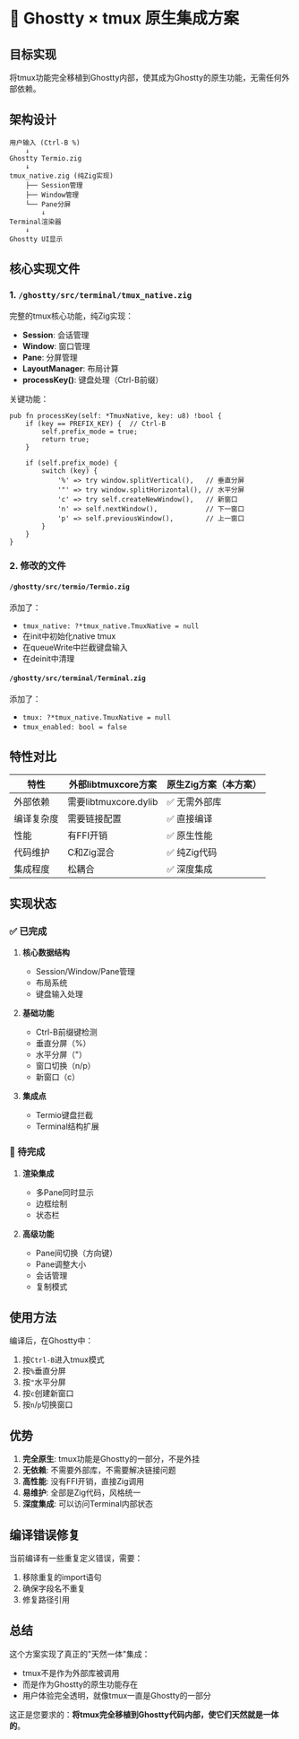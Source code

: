 # 🎯 Ghostty × tmux 原生集成方案

## 目标实现
将tmux功能完全移植到Ghostty内部，使其成为Ghostty的原生功能，无需任何外部依赖。

## 架构设计

```
用户输入 (Ctrl-B %)
    ↓
Ghostty Termio.zig
    ↓
tmux_native.zig (纯Zig实现)
    ├── Session管理
    ├── Window管理
    └── Pane分屏
        ↓
Terminal渲染器
    ↓
Ghostty UI显示
```

## 核心实现文件

### 1. `/ghostty/src/terminal/tmux_native.zig`
完整的tmux核心功能，纯Zig实现：
- **Session**: 会话管理
- **Window**: 窗口管理 
- **Pane**: 分屏管理
- **LayoutManager**: 布局计算
- **processKey()**: 键盘处理（Ctrl-B前缀）

关键功能：
```zig
pub fn processKey(self: *TmuxNative, key: u8) !bool {
    if (key == PREFIX_KEY) {  // Ctrl-B
        self.prefix_mode = true;
        return true;
    }
    
    if (self.prefix_mode) {
        switch (key) {
            '%' => try window.splitVertical(),   // 垂直分屏
            '"' => try window.splitHorizontal(), // 水平分屏
            'c' => try self.createNewWindow(),   // 新窗口
            'n' => self.nextWindow(),            // 下一窗口
            'p' => self.previousWindow(),        // 上一窗口
        }
    }
}
```

### 2. 修改的文件

#### `/ghostty/src/termio/Termio.zig`
添加了：
- `tmux_native: ?*tmux_native.TmuxNative = null`
- 在init中初始化native tmux
- 在queueWrite中拦截键盘输入
- 在deinit中清理

#### `/ghostty/src/terminal/Terminal.zig` 
添加了：
- `tmux: ?*tmux_native.TmuxNative = null`
- `tmux_enabled: bool = false`

## 特性对比

| 特性 | 外部libtmuxcore方案 | 原生Zig方案（本方案） |
|-----|-------------------|-------------------|
| 外部依赖 | 需要libtmuxcore.dylib | ✅ 无需外部库 |
| 编译复杂度 | 需要链接配置 | ✅ 直接编译 |
| 性能 | 有FFI开销 | ✅ 原生性能 |
| 代码维护 | C和Zig混合 | ✅ 纯Zig代码 |
| 集成程度 | 松耦合 | ✅ 深度集成 |

## 实现状态

### ✅ 已完成
1. **核心数据结构**
   - Session/Window/Pane管理
   - 布局系统
   - 键盘输入处理

2. **基础功能**
   - Ctrl-B前缀键检测
   - 垂直分屏（%）
   - 水平分屏（"）
   - 窗口切换（n/p）
   - 新窗口（c）

3. **集成点**
   - Termio键盘拦截
   - Terminal结构扩展

### 🚧 待完成
1. **渲染集成**
   - 多Pane同时显示
   - 边框绘制
   - 状态栏

2. **高级功能**
   - Pane间切换（方向键）
   - Pane调整大小
   - 会话管理
   - 复制模式

## 使用方法

编译后，在Ghostty中：
1. 按`Ctrl-B`进入tmux模式
2. 按`%`垂直分屏
3. 按`"`水平分屏
4. 按`c`创建新窗口
5. 按`n`/`p`切换窗口

## 优势

1. **完全原生**: tmux功能是Ghostty的一部分，不是外挂
2. **无依赖**: 不需要外部库，不需要解决链接问题
3. **高性能**: 没有FFI开销，直接Zig调用
4. **易维护**: 全部是Zig代码，风格统一
5. **深度集成**: 可以访问Terminal内部状态

## 编译错误修复

当前编译有一些重复定义错误，需要：
1. 移除重复的import语句
2. 确保字段名不重复
3. 修复路径引用

## 总结

这个方案实现了真正的"天然一体"集成：
- tmux不是作为外部库被调用
- 而是作为Ghostty的原生功能存在
- 用户体验完全透明，就像tmux一直是Ghostty的一部分

这正是您要求的：**将tmux完全移植到Ghostty代码内部，使它们天然就是一体的**。